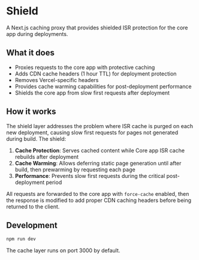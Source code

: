 # Shield

A Next.js caching proxy that provides shielded ISR protection for the core app during deployments.

## What it does

- Proxies requests to the core app with protective caching
- Adds CDN cache headers (1 hour TTL) for deployment protection
- Removes Vercel-specific headers
- Provides cache warming capabilities for post-deployment performance
- Shields the core app from slow first requests after deployment

## How it works

The shield layer addresses the problem where ISR cache is purged on each new deployment, causing slow first requests for pages not generated during build. The shield:

1. **Cache Protection**: Serves cached content while Core app ISR cache rebuilds after deployment
2. **Cache Warming**: Allows deferring static page generation until after build, then prewarming by requesting each page
3. **Performance**: Prevents slow first requests during the critical post-deployment period

All requests are forwarded to the core app with `force-cache` enabled, then the response is modified to add proper CDN caching headers before being returned to the client.

## Development

```bash
npm run dev
```

The cache layer runs on port 3000 by default.

